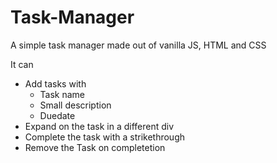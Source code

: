 # Task-Manager
 A simple task manager made out of vanilla JS, HTML and CSS

 It can 
 - Add tasks with
   - Task name
   - Small description
   - Duedate
 - Expand on the task in a different div
 - Complete the task with a strikethrough
 - Remove the Task on completetion